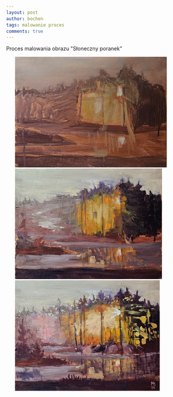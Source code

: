 ```yaml
---
layout: post
author: bochen
tags: malowanie proces
comments: true
---
```

Proces malowania obrazu "Słoneczny poranek"

<ul id="media" class="clearfix justified-gallery">
<div
            class="albumList"
            data-sub-html=""
            data-download-url="../assets/images/024_sloneczny_poranek/large_000.jpg"
            data-src="../assets/images/024_sloneczny_poranek/large_000.jpg"
            data-exthumbimage="../assets/images/024_sloneczny_poranek/thumb_000.jpg"
            >
            <a href="../assets/images/024_sloneczny_poranek/large_000.jpg">
            <img src="../assets/images/024_sloneczny_poranek/small_000.jpg" height="300" />
            </a>
            </div>
<div
            class="albumList"
            data-sub-html=""
            data-download-url="../assets/images/024_sloneczny_poranek/large_001.jpg"
            data-src="../assets/images/024_sloneczny_poranek/large_001.jpg"
            data-exthumbimage="../assets/images/024_sloneczny_poranek/thumb_001.jpg"
            >
            <a href="../assets/images/024_sloneczny_poranek/large_001.jpg">
            <img src="../assets/images/024_sloneczny_poranek/small_001.jpg" height="300" />
            </a>
            </div>
<div
            class="albumList"
            data-sub-html=""
            data-download-url="../assets/images/024_sloneczny_poranek/large_002.jpg"
            data-src="../assets/images/024_sloneczny_poranek/large_002.jpg"
            data-exthumbimage="../assets/images/024_sloneczny_poranek/thumb_002.jpg"
            >
            <a href="../assets/images/024_sloneczny_poranek/large_002.jpg">
            <img src="../assets/images/024_sloneczny_poranek/small_002.jpg" height="300" />
            </a>
            </div>
</ul>